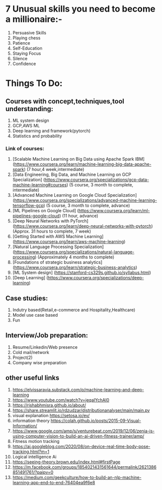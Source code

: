 # 7 Unusual skills you need to become a millionaire:-
1. Persuasive Skills
2. Playing chess
3. Patience
4. Self-Education 
5. Staying Focus
6. Silence
7. Confidence
 
# Things To Do:

## Courses with concept,techniques,tool understanding:
1. ML system design
2. GCP,AWS ML
3. Deep learning and framework(pytorch)
4. Statistics and probability

### Link of courses:
1. [Scalable Machine Learning on Big Data using Apache Spark IBM] (https://www.coursera.org/learn/machine-learning-big-data-apache-spark) (7 hour,4 week,intermediate)
2. [Data Engineering, Big Data, and Machine Learning on GCP Specialization] (https://www.coursera.org/specializations/gcp-data-machine-learning#courses) (5 course, 3 month to complete, intermediate)
3. [Advanced Machine Learning on Google Cloud Specialization] (https://www.coursera.org/specializations/advanced-machine-learning-tensorflow-gcp) (5 course, 3 month to complete, advance)
4. [ML Pipelines on Google Cloud] (https://www.coursera.org/learn/ml-pipelines-google-cloud) (11 hour, advance)
5. [Deep Neural Networks with PyTorch] (https://www.coursera.org/learn/deep-neural-networks-with-pytorch) (Approx. 31 hours to complete, 7 week)
6. [Getting Started with AWS Machine Learning] (https://www.coursera.org/learn/aws-machine-learning)
7. [Natural Language Processing Specialization] (https://www.coursera.org/specializations/natural-language-processing) (Approximately 4 months to complete)
8. [Foundations of strategic business analytics] (https://www.coursera.org/learn/strategic-business-analytics)
9. [ML System design] (https://stanford-cs329s.github.io/syllabus.html)
10. [Deep Learning] (https://www.coursera.org/specializations/deep-learning)

## Case studies:
1. Indutry based(Retail,e-commerce and Hospitality,Healthcare)
2. Model use case based
3. Fun

## Interview/Job preparation:
1. Resume/Linkedin/Web presence
2. Cold mail/network
3. Project(2)
4. Company wise preparation

## other useful links
1. https://elvissaravia.substack.com/p/machine-learning-and-deep-learning
2. https://www.youtube.com/watch?v=jeqaIYchAI0
3. https://rishabhmisra.github.io/about/
4. https://share.streamlit.io/rdzudzar/distributionanalyser/main/main.py
5. visual explanation https://setosa.io/ev/
6. information theory https://colah.github.io/posts/2015-09-Visual-Information/
7. https://www.google.com/amp/s/venturebeat.com/2019/12/06/zenia-is-using-computer-vision-to-build-an-ai-driven-fitness-trainer/amp/
8. Fitness motion tracking
9. https://ai.googleblog.com/2020/08/on-device-real-time-body-pose-tracking.html?m=1
10. Logical intelligence Ai
11. https://seeing-theory.brown.edu/index.html#firstPage
12. https://m.facebook.com/groups/1854021431561644/permalink/2621386851491761/?paipv=0
13. https://medium.com/geekculture/how-to-build-an-nlp-machine-learning-app-end-to-end-76404ea9f6e8

